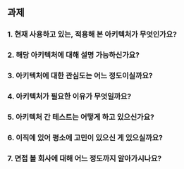 ## 과제
### 1. 현재 사용하고 있는, 적용해 본 아키텍처가 무엇인가요?


### 2. 해당 아키텍처에 대해 설명 가능하신가요?


### 3. 아키텍처에 대한 관심도는 어느 정도이실까요?


### 4. 아키텍처가 필요한 이유가 무엇일까요?


### 5. 아키텍처 간 테스트는 어떻게 하고 있으신가요?


### 6. 이직에 있어 평소에 고민이 있으신 게 있으실까요?


### 7. 면접 볼 회사에 대해 어느 정도까지 알아가시나요?
